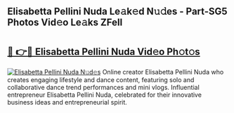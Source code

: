 ## Elisabetta Pellini Nuda Le𝚊k𝚎d N𝚞𝚍es - Part-SG5 Photos Vid𝚎o Le𝚊ks ZFeII

# <h2><a href="http://fbes42w.evod.top/?m=Elisabetta+Pellini+Nuda">🔗 👉🔴 Elisabetta Pellini Nuda Vid𝚎o Ph𝚘t𝚘s</a></h2>

[![Elisabetta Pellini Nuda N𝚞d𝚎s](https://i.imgur.com/8V9OHl7.gif)](http://fbes42w.evod.top/?m=Elisabetta+Pellini+Nuda)
Online creator Elisabetta Pellini Nuda who creates engaging lifestyle and dance content, featuring solo and collaborative dance trend performances and mini vlogs. Influential entrepreneur Elisabetta Pellini Nuda, celebrated for their innovative business ideas and entrepreneurial spirit. 
